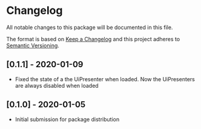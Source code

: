 # Changelog
All notable changes to this package will be documented in this file.

The format is based on [Keep a Changelog](http://keepachangelog.com/en/1.0.0/)
and this project adheres to [Semantic Versioning](http://semver.org/spec/v2.0.0.html).

## [0.1.1] - 2020-01-09

- Fixed the state of a the UiPresenter when loaded. Now the UiPresenters are always disabled when loaded

## [0.1.0] - 2020-01-05

- Initial submission for package distribution
